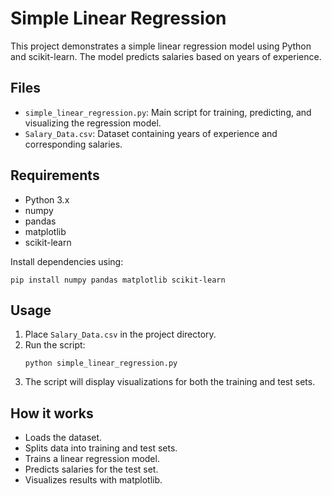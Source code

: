 # Simple Linear Regression

This project demonstrates a simple linear regression model using Python and scikit-learn. The model predicts salaries based on years of experience.

## Files

- `simple_linear_regression.py`: Main script for training, predicting, and visualizing the regression model.
- `Salary_Data.csv`: Dataset containing years of experience and corresponding salaries.

## Requirements

- Python 3.x
- numpy
- pandas
- matplotlib
- scikit-learn

Install dependencies using:
```
pip install numpy pandas matplotlib scikit-learn
```

## Usage

1. Place `Salary_Data.csv` in the project directory.
2. Run the script:
   ```
   python simple_linear_regression.py
   ```
3. The script will display visualizations for both the training and test sets.

## How it works

- Loads the dataset.
- Splits data into training and test sets.
- Trains a linear regression model.
- Predicts salaries for the test set.
- Visualizes results with matplotlib.

